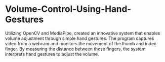 # Volume-Control-Using-Hand-Gestures
Utilizing OpenCV and MediaPipe, created an innovative system that enables volume adjustment through simple hand gestures. The program captures video from a webcam and monitors the movement of the thumb and index finger. By measuring the distance between these fingers, the system interprets hand gestures to adjust the volume.
